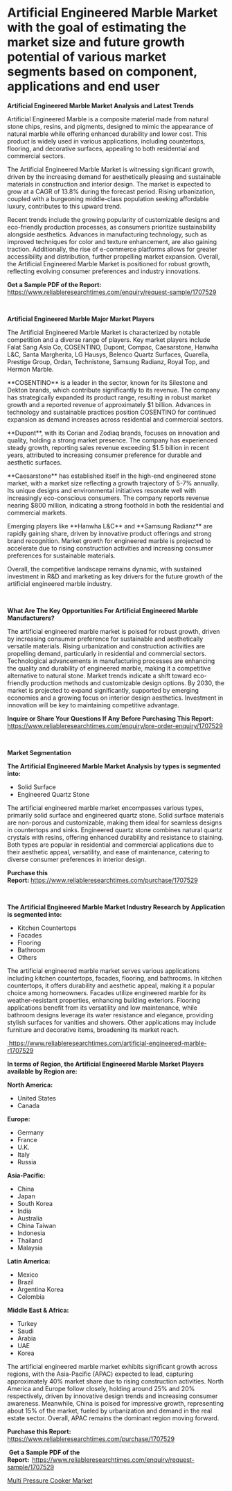 <p><h1>Artificial Engineered Marble Market with the goal of estimating the market size and future growth potential of various market segments based on component, applications and end user</h1></p><p><strong>Artificial Engineered Marble Market Analysis and Latest Trends</strong></p>
<p><p>Artificial Engineered Marble is a composite material made from natural stone chips, resins, and pigments, designed to mimic the appearance of natural marble while offering enhanced durability and lower cost. This product is widely used in various applications, including countertops, flooring, and decorative surfaces, appealing to both residential and commercial sectors.</p><p>The Artificial Engineered Marble Market is witnessing significant growth, driven by the increasing demand for aesthetically pleasing and sustainable materials in construction and interior design. The market is expected to grow at a CAGR of 13.8% during the forecast period. Rising urbanization, coupled with a burgeoning middle-class population seeking affordable luxury, contributes to this upward trend.</p><p>Recent trends include the growing popularity of customizable designs and eco-friendly production processes, as consumers prioritize sustainability alongside aesthetics. Advances in manufacturing technology, such as improved techniques for color and texture enhancement, are also gaining traction. Additionally, the rise of e-commerce platforms allows for greater accessibility and distribution, further propelling market expansion. Overall, the Artificial Engineered Marble Market is positioned for robust growth, reflecting evolving consumer preferences and industry innovations.</p></p>
<p><strong>Get a Sample PDF of the Report:&nbsp;</strong> <a href="https://www.reliableresearchtimes.com/enquiry/request-sample/1707529?utm_campaign=3060&utm_medium=2&utm_source=Github&utm_content=ia&utm_term=25032025&utm_id=artificial-engineered-marble">https://www.reliableresearchtimes.com/enquiry/request-sample/1707529</a></p>
<p>&nbsp;</p>
<p><strong>Artificial Engineered Marble Major Market Players</strong></p>
<p><p>The Artificial Engineered Marble Market is characterized by notable competition and a diverse range of players. Key market players include Falat Sang Asia Co, COSENTINO, Dupont, Compac, Caesarstone, Hanwha L&C, Santa Margherita, LG Hausys, Belenco Quartz Surfaces, Quarella, Prestige Group, Ordan, Technistone, Samsung Radianz, Royal Top, and Hermon Marble. </p><p>**COSENTINO** is a leader in the sector, known for its Silestone and Dekton brands, which contribute significantly to its revenue. The company has strategically expanded its product range, resulting in robust market growth and a reported revenue of approximately $1 billion. Advances in technology and sustainable practices position COSENTINO for continued expansion as demand increases across residential and commercial sectors.</p><p>**Dupont**, with its Corian and Zodiaq brands, focuses on innovation and quality, holding a strong market presence. The company has experienced steady growth, reporting sales revenue exceeding $1.5 billion in recent years, attributed to increasing consumer preference for durable and aesthetic surfaces.</p><p>**Caesarstone** has established itself in the high-end engineered stone market, with a market size reflecting a growth trajectory of 5-7% annually. Its unique designs and environmental initiatives resonate well with increasingly eco-conscious consumers. The company reports revenue nearing $800 million, indicating a strong foothold in both the residential and commercial markets.</p><p>Emerging players like **Hanwha L&C** and **Samsung Radianz** are rapidly gaining share, driven by innovative product offerings and strong brand recognition. Market growth for engineered marble is projected to accelerate due to rising construction activities and increasing consumer preferences for sustainable materials.</p><p>Overall, the competitive landscape remains dynamic, with sustained investment in R&D and marketing as key drivers for the future growth of the artificial engineered marble industry.</p></p>
<p>&nbsp;</p>
<p><strong>What Are The Key Opportunities For Artificial Engineered Marble Manufacturers?</strong></p>
<p><p>The artificial engineered marble market is poised for robust growth, driven by increasing consumer preference for sustainable and aesthetically versatile materials. Rising urbanization and construction activities are propelling demand, particularly in residential and commercial sectors. Technological advancements in manufacturing processes are enhancing the quality and durability of engineered marble, making it a competitive alternative to natural stone. Market trends indicate a shift toward eco-friendly production methods and customizable design options. By 2030, the market is projected to expand significantly, supported by emerging economies and a growing focus on interior design aesthetics. Investment in innovation will be key to maintaining competitive advantage.</p></p>
<p><strong>Inquire or Share Your Questions If Any Before Purchasing This Report:</strong> <a href="https://www.reliableresearchtimes.com/enquiry/pre-order-enquiry/1707529?utm_campaign=3060&utm_medium=2&utm_source=Github&utm_content=ia&utm_term=25032025&utm_id=artificial-engineered-marble">https://www.reliableresearchtimes.com/enquiry/pre-order-enquiry/1707529</a></p>
<p>&nbsp;</p>
<p><strong>Market Segmentation</strong></p>
<p><strong>The Artificial Engineered Marble Market Analysis by types is segmented into:</strong></p>
<p><ul><li>Solid Surface</li><li>Engineered Quartz Stone</li></ul></p>
<p><p>The artificial engineered marble market encompasses various types, primarily solid surface and engineered quartz stone. Solid surface materials are non-porous and customizable, making them ideal for seamless designs in countertops and sinks. Engineered quartz stone combines natural quartz crystals with resins, offering enhanced durability and resistance to staining. Both types are popular in residential and commercial applications due to their aesthetic appeal, versatility, and ease of maintenance, catering to diverse consumer preferences in interior design.</p></p>
<p><strong>Purchase this Report:&nbsp;</strong><a href="https://www.reliableresearchtimes.com/purchase/1707529?utm_campaign=3060&utm_medium=2&utm_source=Github&utm_content=ia&utm_term=25032025&utm_id=artificial-engineered-marble">https://www.reliableresearchtimes.com/purchase/1707529</a></p>
<p>&nbsp;</p>
<p><strong>The Artificial Engineered Marble Market Industry Research by Application is segmented into:</strong></p>
<p><ul><li>Kitchen Countertops</li><li>Facades</li><li>Flooring</li><li>Bathroom</li><li>Others</li></ul></p>
<p><p>The artificial engineered marble market serves various applications including kitchen countertops, facades, flooring, and bathrooms. In kitchen countertops, it offers durability and aesthetic appeal, making it a popular choice among homeowners. Facades utilize engineered marble for its weather-resistant properties, enhancing building exteriors. Flooring applications benefit from its versatility and low maintenance, while bathroom designs leverage its water resistance and elegance, providing stylish surfaces for vanities and showers. Other applications may include furniture and decorative items, broadening its market reach.</p></p>
<p><a href="https://www.reliableresearchtimes.com/artificial-engineered-marble-r1707529?utm_campaign=3060&utm_medium=2&utm_source=Github&utm_content=ia&utm_term=25032025&utm_id=artificial-engineered-marble">&nbsp;https://www.reliableresearchtimes.com/artificial-engineered-marble-r1707529</a></p>
<p><strong>In terms of Region, the Artificial Engineered Marble Market Players available by Region are:</strong></p>
<p>
    <p> <strong> North America: </strong>
        <ul>
            <li>United States</li>
            <li>Canada</li>
        </ul>
        </p> 
    <p> <strong> Europe: </strong>
        <ul>
            <li>Germany</li>
            <li>France</li>
            <li>U.K.</li>
            <li>Italy</li>
            <li>Russia</li>
        </ul>
        </p> 
    <p> <strong> Asia-Pacific: </strong>
        <ul>
            <li>China</li>
            <li>Japan</li>
            <li>South Korea</li>
            <li>India</li>
            <li>Australia</li>
            <li>China Taiwan</li>
            <li>Indonesia</li>
            <li>Thailand</li>
            <li>Malaysia</li>
        </ul>
        </p> 
    <p> <strong> Latin America: </strong>
        <ul>
            <li>Mexico</li>
            <li>Brazil</li>
            <li>Argentina Korea</li>
            <li>Colombia</li>
        </ul>
        </p> 
    <p> <strong> Middle East & Africa: </strong>
        <ul>
            <li>Turkey</li>
            <li>Saudi</li>
            <li>Arabia</li>
            <li>UAE</li>
            <li>Korea</li>
        </ul>
    </p>
    </p>
<p><p>The artificial engineered marble market exhibits significant growth across regions, with the Asia-Pacific (APAC) expected to lead, capturing approximately 40% market share due to rising construction activities. North America and Europe follow closely, holding around 25% and 20% respectively, driven by innovative design trends and increasing consumer awareness. Meanwhile, China is poised for impressive growth, representing about 15% of the market, fueled by urbanization and demand in the real estate sector. Overall, APAC remains the dominant region moving forward.</p></p>
<p><strong>Purchase this Report: </strong><a href="https://www.reliableresearchtimes.com/purchase/1707529?utm_campaign=3060&utm_medium=2&utm_source=Github&utm_content=ia&utm_term=25032025&utm_id=artificial-engineered-marble">https://www.reliableresearchtimes.com/purchase/1707529</a></p>
<p>&nbsp;<strong>Get a Sample PDF of the Report:&nbsp;&nbsp;</strong><a href="https://www.reliableresearchtimes.com/enquiry/request-sample/1707529?utm_campaign=3060&utm_medium=2&utm_source=Github&utm_content=ia&utm_term=25032025&utm_id=artificial-engineered-marble">https://www.reliableresearchtimes.com/enquiry/request-sample/1707529</a></p>
<p><strong></strong></p>
<p><p><a href="https://github.com/lalolatiot/Market-Research-Report-List-1/blob/main/multi-pressure-cooker-market.md?utm_campaign=3060&utm_medium=2&utm_source=Github&utm_content=ia&utm_term=25032025&utm_id=artificial-engineered-marble">Multi Pressure Cooker Market</a></p></p>